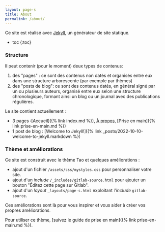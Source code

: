 ```yaml
---
layout: page-s
title: About
permalink: /about/
---
```


Ce site est réalisé avec [Jekyll](https://jekyllrb.com/), un générateur de site statique.

- toc
{:toc}


### Structure
Il peut contenir (pour le moment) deux types de contenus:
1. des "pages" : ce sont des contenus non datés et organisés entre eux dans une structure arborescente (par exemple par thèmes)
2. des "posts de blog": ce sont des contenus datés, en général signé par un ou plusieurs auteurs, organisé entre eux selon une structure chronologique, formant ainsi un blog ou un journal avec des publications régulières.

Le site contient actuellement :
- 3 pages :[Accueil]({% link index.md %}), [À propos](./), [Prise en main]({% link prise-en-main.md %})
- 1 post de blog : [Welcome to Jekyll!]({% link _posts/2022-10-10-welcome-to-jekyll.markdown %})

### Thème et améliorations
Ce site est construit avec le thème Tao et quelques améliorations :
- ajout d'un fichier `/assets/css/mystyles.css` pour personnaliser votre site.
- ajout d'un _include_ `/_includes/gitlab-source.html` pour ajouter un bouton "Éditez cette page sur Gitlab".
- ajout d'un _layout_ `_layouts/page-s.html` exploitant l'_include_ `gitlab-source`.

Ces améliorations sont là pour vous inspirer et vous aider à créer vos propres améliorations.

Pour utiliser ce thème, [suivez le guide de prise en main]({% link prise-en-main.md %}).
